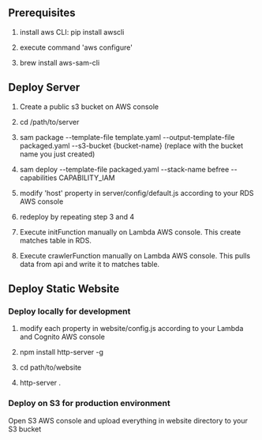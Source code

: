 ## Prerequisites

1. install aws CLI: pip install awscli

2. execute command 'aws configure'

3. brew install aws-sam-cli

## Deploy Server

1. Create a public s3 bucket on AWS console

2. cd /path/to/server

3. sam package --template-file template.yaml --output-template-file packaged.yaml --s3-bucket {bucket-name} (replace with the bucket name you just created)

4. sam deploy --template-file packaged.yaml --stack-name befree --capabilities CAPABILITY_IAM

5. modify 'host' property in server/config/default.js according to your RDS AWS console

6. redeploy by repeating step 3 and 4

7. Execute initFunction manually on Lambda AWS console. This create matches table in RDS.

8. Execute crawlerFunction manually on Lambda AWS console. This pulls data from api and write it to matches table.

## Deploy Static Website

### Deploy locally for development
1. modify each property in website/config.js according to your Lambda and Cognito AWS console

2. npm install http-server -g

3. cd path/to/website

4. http-server .

### Deploy on S3 for production environment
Open S3 AWS console and upload everything in website directory to your S3 bucket